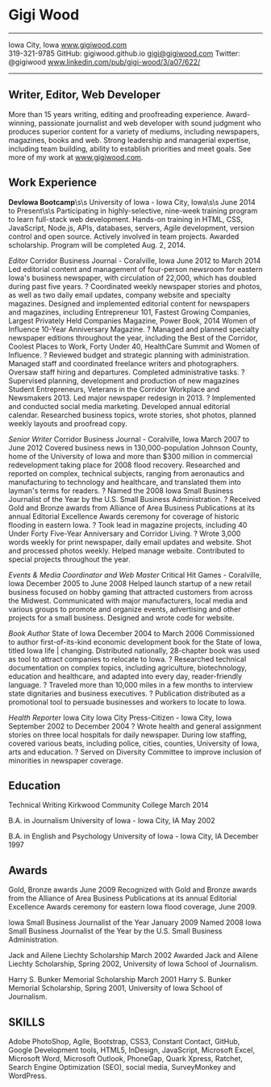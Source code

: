 Gigi Wood
=========


-------------------     ----------------------------
Iowa City, Iowa                     www.gigiwood.com     
319-321-9785              GitHub: gigiwood.github.io
gigi@gigiwood.com                 Twitter: @gigiwood
www.linkedin.com/pub/gigi-wood/3/a07/622/
-------------------     ----------------------------

Writer, Editor, Web Developer
-----------------------------

More than 15 years writing, editing and proofreading experience. Award-winning, passionate journalist and web developer with sound judgment who produces superior content for a variety of mediums, including newspapers, magazines, books and web. Strong leadership and managerial expertise, including team building, ability to establish priorities and meet goals. See more of my work at www.gigiwood.com.

Work Experience
---------------
**DevIowa Bootcamp**\s\s
University of Iowa - Iowa City, Iowa\s\s
June 2014 to Present\s\s
Participating in highly-selective, nine-week training program to learn full-stack web development. Hands-on training in HTML, CSS, JavaScript, Node.js, APIs, databases, servers, Agile development, version control and open source. Actively involved in team projects. Awarded scholarship. Program will be completed Aug. 2, 2014.

*Editor*
Corridor Business Journal - Coralville, Iowa
June 2012 to March 2014
Led editorial content and management of four-person newsroom for eastern Iowa's business newspaper, with circulation of 22,000, which has doubled during past five years. 
? Coordinated weekly newspaper stories and photos, as well as two daily email updates, company website and specialty magazines. Designed and implemented editorial content for newspapers and magazines, including Entrepreneur 101, Fastest Growing Companies, Largest Privately Held Companies Magazine, Power Book, 2014 Women of Influence 10-Year Anniversary Magazine. 
? Managed and planned specialty newspaper editions throughout the year, including the Best of the Corridor, Coolest Places to Work, Forty Under 40, HealthCare Summit and Women of Influence. 
? Reviewed budget and strategic planning with administration. Managed staff and coordinated freelance writers and photographers. Oversaw staff hiring and departures. Completed administrative tasks. 
? Supervised planning, development and production of new magazines Student Entrepreneurs, Veterans in the Corridor Workplace and Newsmakers 2013. Led major newspaper redesign in 2013. 
? Implemented and conducted social media marketing. Developed annual editorial calendar. Researched business topics, wrote stories, shot photos, planned weekly layouts and proofread copy.

*Senior Writer*
Corridor Business Journal - Coralville, Iowa
March 2007 to June 2012
Covered business news in 130,000-population Johnson County, home of the University of Iowa and more than $300 million in commercial redevelopment taking place for 2008 flood recovery. Researched and reported on complex, technical subjects, ranging from aeronautics and manufacturing to technology and healthcare, and translated them into layman's terms for readers. 
? Named the 2008 Iowa Small Business Journalist of the Year by the U.S. Small Business Administration. 
? Received Gold and Bronze awards from Alliance of Area Business Publications at its annual Editorial Excellence Awards ceremony for coverage of historic flooding in eastern Iowa. 
? Took lead in magazine projects, including 40 Under Forty Five-Year Anniversary and Corridor Living. 
? Wrote 3,000 words weekly for print newspaper, daily email updates and website. Shot and processed photos weekly. Helped manage website. Contributed to special projects throughout the year.

*Events & Media Coordinator and Web Master*
Critical Hit Games - Coralville, Iowa
December 2005 to June 2008
Helped launch startup of a new retail business focused on hobby gaming that attracted customers from across the Midwest. Communicated with major manufacturers, local media and various groups to promote and organize events, advertising and other projects for a small business. Designed and wrote code for website.

*Book Author*
State of Iowa
December 2004 to March 2006
Commissioned to author first-of-its-kind economic development book for the State of Iowa, titled Iowa life | changing. Distributed nationally, 28-chapter book was used as tool to attract companies to relocate to Iowa. 
? Researched technical documentation on complex topics, including agriculture, biotechnology, education and healthcare, and adapted into every day, reader-friendly language. 
? Traveled more than 10,000 miles in a few months to interview state dignitaries and business executives. 
? Publication distributed as a promotional tool to persuade businesses and workers to locate to Iowa.

*Health Reporter* Iowa City
Iowa City Press-Citizen - Iowa City, Iowa
September 2002 to December 2004 
? Wrote health and general assignment stories on three local hospitals for daily newspaper. During low staffing, covered various beats, including police, cities, counties, University of Iowa, arts and education. 
? Served on Diversity Committee to improve inclusion of minorities in newspaper coverage.

Education
---------
Technical Writing
Kirkwood Community College
March 2014

B.A. in Journalism
University of Iowa - Iowa City, IA
May 2002

B.A. in English and Psychology
University of Iowa - Iowa City, IA
December 1997

Awards
------
Gold, Bronze awards
June 2009
Recognized with Gold and Bronze awards from the Alliance of Area Business Publications at its annual Editorial Excellence Awards ceremony for eastern Iowa flood coverage, June 2009.

Iowa Small Business Journalist of the Year
January 2009
Named 2008 Iowa Small Business Journalist of the Year by the U.S. Small Business Administration.

Jack and Ailene Liechty Scholarship
March 2002
Awarded Jack and Ailene Liechty Scholarship, Spring 2002, University of Iowa School of Journalism.

Harry S. Bunker Memorial Scholarship
March 2001
Harry S. Bunker Memorial Scholarship, Spring 2001, University of Iowa School of Journalism.

SKILLS 
------ 
Adobe PhotoShop, Agile, Bootstrap, CSS3, Constant Contact, GitHub, Google Development tools, HTML5, InDesign, JavaScript, Microsoft Excel, Microsoft Word, Microsoft Outlook, PhoneGap, Quark Xpress, Ratchet, Search Engine Optimization (SEO), social media, SurveyMonkey and WordPress.